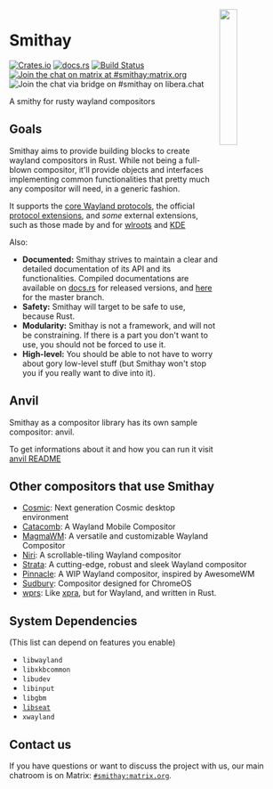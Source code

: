 <img align="right" width="25%" src="https://github.com/Smithay/smithay/assets/20758186/7a84ab10-e229-4823-bad8-9c647546407b">

# Smithay

[![Crates.io](https://img.shields.io/crates/v/smithay.svg)](https://crates.io/crates/smithay)
[![docs.rs](https://docs.rs/smithay/badge.svg)](https://docs.rs/smithay)
[![Build Status](https://github.com/Smithay/smithay/workflows/Continuous%20Integration/badge.svg)](https://github.com/Smithay/smithay/actions)
[![Join the chat on matrix at #smithay:matrix.org](https://img.shields.io/badge/%5Bm%5D-%23smithay%3Amatrix.org-blue.svg)](https://matrix.to/#/#smithay:matrix.org)
![Join the chat via bridge on #smithay on libera.chat](https://img.shields.io/badge/IRC-%23Smithay-blue.svg)

A smithy for rusty wayland compositors

## Goals

Smithay aims to provide building blocks to create wayland compositors in Rust. While not
being a full-blown compositor, it'll provide objects and interfaces implementing common
functionalities that pretty much any compositor will need, in a generic fashion.

It supports the [core Wayland protocols](https://gitlab.freedesktop.org/wayland/wayland), the official [protocol extensions](https://gitlab.freedesktop.org/wayland/wayland-protocols), and *some* external extensions, such as those made by and for [wlroots](https://gitlab.freedesktop.org/wlroots/wlr-protocols) and [KDE](https://invent.kde.org/libraries/plasma-wayland-protocols)
<!-- https://github.com/Smithay/smithay/pull/779#discussion_r993640470 https://github.com/Smithay/smithay/issues/778 -->

Also:

- **Documented:** Smithay strives to maintain a clear and detailed documentation of its API and its
  functionalities. Compiled documentations are available on [docs.rs](https://docs.rs/smithay) for released
  versions, and [here](https://smithay.github.io/smithay) for the master branch.
- **Safety:** Smithay will target to be safe to use, because Rust.
- **Modularity:** Smithay is not a framework, and will not be constraining. If there is a
  part you don't want to use, you should not be forced to use it.
- **High-level:** You should be able to not have to worry about gory low-level stuff (but 
  Smithay won't stop you if you really want to dive into it).


## Anvil

Smithay as a compositor library has its own sample compositor: anvil.

To get informations about it and how you can run it visit [anvil README](https://github.com/Smithay/smithay/blob/master/anvil/README.md)

## Other compositors that use Smithay

- [Cosmic](https://github.com/pop-os/cosmic-epoch): Next generation Cosmic desktop environment
- [Catacomb](https://github.com/catacombing/catacomb): A Wayland Mobile Compositor
- [MagmaWM](https://github.com/MagmaWM/MagmaWM): A versatile and customizable Wayland Compositor
- [Niri](https://github.com/YaLTeR/niri): A scrollable-tiling Wayland compositor
- [Strata](https://github.com/StrataWM/strata): A cutting-edge, robust and sleek Wayland compositor
- [Pinnacle](https://github.com/Ottatop/pinnacle): A WIP Wayland compositor, inspired by AwesomeWM 
- [Sudbury](https://gitlab.freedesktop.org/bwidawsk/sudbury): Compositor designed for ChromeOS
- [wprs](https://github.com/wayland-transpositor/wprs): Like [xpra](https://en.wikipedia.org/wiki/Xpra), but for Wayland, and written in
Rust.

## System Dependencies

(This list can depend on features you enable)

- `libwayland`
- `libxkbcommon`
- `libudev`
- `libinput`
- `libgbm`
- [`libseat`](https://git.sr.ht/~kennylevinsen/seatd)
- `xwayland`

## Contact us

If you have questions or want to discuss the project with us, our main chatroom is on Matrix: [`#smithay:matrix.org`](https://matrix.to/#/#smithay:matrix.org).
